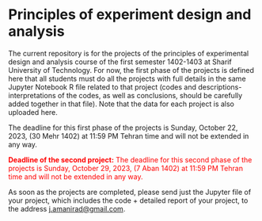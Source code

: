 # Principles of experiment design and analysis

The current repository is for the projects of the principles of experimental design and analysis course of the first semester 1402-1403 at Sharif University of Technology. For now, the first phase of the projects is defined here that all students must do all the projects with full details in the same Jupyter Notebook R file related to that project (codes and descriptions-interpretations of the codes, as well as conclusions, should be carefully added together in that file). Note that the data for each project is also uploaded here.

The deadline for this first phase of the projects is Sunday, October 22, 2023, (30 Mehr 1402) at 11:59 PM Tehran time and will not be extended in any way.

<font color='red'>**Deadline of the second project:** The deadline for this second phase of the projects is Sunday, October 29, 2023, (7 Aban 1402) at 11:59 PM Tehran time and will not be extended in any way.</font>

As soon as the projects are completed, please send just the Jupyter file of your project, which includes the code + detailed report of your project, to the address j.amanirad@gmail.com.
